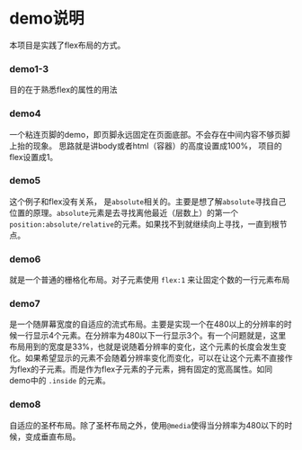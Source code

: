 # demo说明
本项目是实践了flex布局的方式。

### demo1-3 
目的在于熟悉flex的属性的用法

### demo4 
一个粘连页脚的demo，即页脚永远固定在页面底部。不会存在中间内容不够页脚上抬的现象。
思路就是讲body或者html（容器）的高度设置成100%， 项目的flex设置成1。

### demo5 
这个例子和flex没有关系， 是```absolute```相关的。主要是想了解```absolute```寻找自己位置的原理。```absolute```元素是去寻找离他最近（层数上）的第一个```position:absolute/relative```的元素。如果找不到就继续向上寻找，一直到根节点。

### demo6
就是一个普通的栅格化布局。对子元素使用 ```flex:1``` 来让固定个数的一行元素布局

### demo7
是一个随屏幕宽度的自适应的流式布局。主要是实现一个在480以上的分辨率的时候一行显示4个元素。在分辨率为480以下一行显示3个。有一个问题就是，这里布局用到的宽度是33%，也就是说随着分辨率的变化，这个元素的长度会发生变化。如果希望显示的元素不会随着分辨率变化而变化，可以在让这个元素不直接作为flex的子元素。而是作为flex子元素的子元素，拥有固定的宽高属性。如同demo中的  ```.inside``` 的元素。 

### demo8
自适应的圣杯布局。除了圣杯布局之外，使用```@media```使得当分辨率为480以下的时候，变成垂直布局。